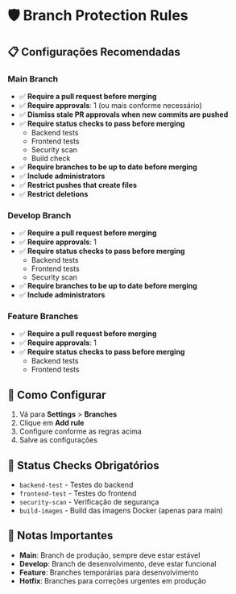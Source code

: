 # 🛡️ Branch Protection Rules

## 📋 Configurações Recomendadas

### Main Branch
- ✅ **Require a pull request before merging**
- ✅ **Require approvals**: 1 (ou mais conforme necessário)
- ✅ **Dismiss stale PR approvals when new commits are pushed**
- ✅ **Require status checks to pass before merging**
  - Backend tests
  - Frontend tests
  - Security scan
  - Build check
- ✅ **Require branches to be up to date before merging**
- ✅ **Include administrators**
- ✅ **Restrict pushes that create files**
- ✅ **Restrict deletions**

### Develop Branch
- ✅ **Require a pull request before merging**
- ✅ **Require approvals**: 1
- ✅ **Require status checks to pass before merging**
  - Backend tests
  - Frontend tests
  - Security scan
- ✅ **Require branches to be up to date before merging**
- ✅ **Include administrators**

### Feature Branches
- ✅ **Require a pull request before merging**
- ✅ **Require approvals**: 1
- ✅ **Require status checks to pass before merging**
  - Backend tests
  - Frontend tests

## 🔧 Como Configurar

1. Vá para **Settings** > **Branches**
2. Clique em **Add rule**
3. Configure conforme as regras acima
4. Salve as configurações

## 🚨 Status Checks Obrigatórios

- `backend-test` - Testes do backend
- `frontend-test` - Testes do frontend  
- `security-scan` - Verificação de segurança
- `build-images` - Build das imagens Docker (apenas para main)

## 📝 Notas Importantes

- **Main**: Branch de produção, sempre deve estar estável
- **Develop**: Branch de desenvolvimento, deve estar funcional
- **Feature**: Branches temporárias para desenvolvimento
- **Hotfix**: Branches para correções urgentes em produção
